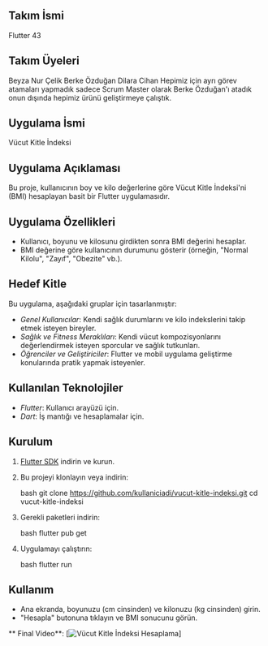 
## Takım İsmi
Flutter 43

## Takım Üyeleri
Beyza Nur Çelik
Berke Özduğan 
Dilara Cihan
Hepimiz için ayrı görev atamaları yapmadık sadece Scrum Master olarak Berke Özduğan'ı atadık onun dışında hepimiz ürünü geliştirmeye çalıştık.

## Uygulama İsmi
Vücut Kitle İndeksi

## Uygulama Açıklaması
Bu proje, kullanıcının boy ve kilo değerlerine göre Vücut Kitle İndeksi'ni (BMI) hesaplayan basit bir Flutter uygulamasıdır.

## Uygulama Özellikleri
- Kullanıcı, boyunu ve kilosunu girdikten sonra BMI değerini hesaplar.
- BMI değerine göre kullanıcının durumunu gösterir (örneğin, "Normal Kilolu", "Zayıf", "Obezite" vb.).


## Hedef Kitle

Bu uygulama, aşağıdaki gruplar için tasarlanmıştır:

- *Genel Kullanıcılar*: Kendi sağlık durumlarını ve kilo indekslerini takip etmek isteyen bireyler.
- *Sağlık ve Fitness Meraklıları*: Kendi vücut kompozisyonlarını değerlendirmek isteyen sporcular ve sağlık tutkunları.
- *Öğrenciler ve Geliştiriciler*: Flutter ve mobil uygulama geliştirme konularında pratik yapmak isteyenler.

## Kullanılan Teknolojiler

- *Flutter*: Kullanıcı arayüzü için.
- *Dart*: İş mantığı ve hesaplamalar için.

## Kurulum

1. [Flutter SDK](https://flutter.dev/docs/get-started/install) indirin ve kurun.
2. Bu projeyi klonlayın veya indirin:

   bash
   git clone https://github.com/kullaniciadi/vucut-kitle-indeksi.git
   cd vucut-kitle-indeksi
   

3. Gerekli paketleri indirin:

   bash
   flutter pub get
   

4. Uygulamayı çalıştırın:

   bash
   flutter run
   

## Kullanım

- Ana ekranda, boyunuzu (cm cinsinden) ve kilonuzu (kg cinsinden) girin.
- "Hesapla" butonuna tıklayın ve BMI sonucunu görün.



** Final Video**:
[![Vücut Kitle İndeksi Hesaplama]([https://youtu.be/CyXKToVfYLM](https://www.youtube.com/watch?v=CyXKToVfYLM))]


